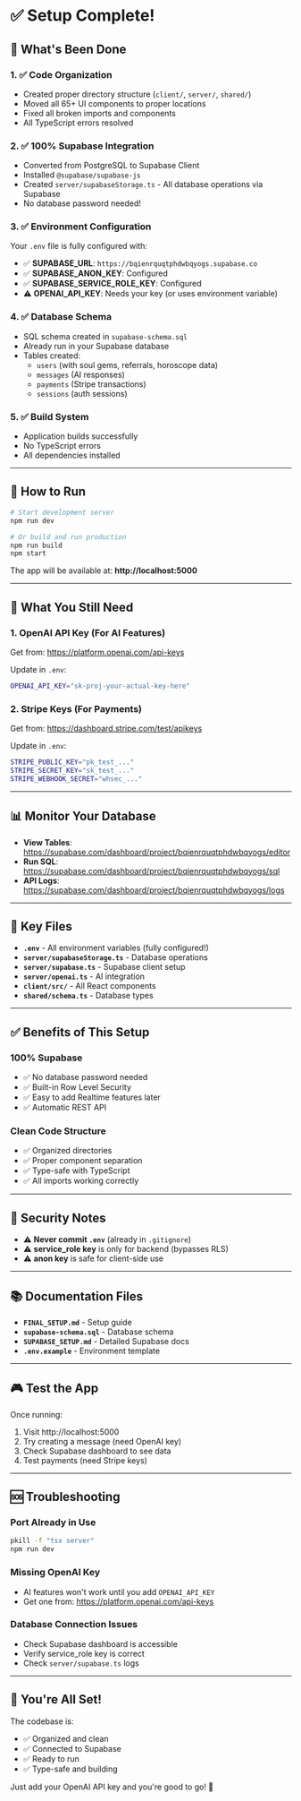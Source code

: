 # ✅ Setup Complete! 

## 🎉 What's Been Done

### 1. ✅ Code Organization
- Created proper directory structure (`client/`, `server/`, `shared/`)
- Moved all 65+ UI components to proper locations
- Fixed all broken imports and components
- All TypeScript errors resolved

### 2. ✅ 100% Supabase Integration
- Converted from PostgreSQL to Supabase Client
- Installed `@supabase/supabase-js`
- Created `server/supabaseStorage.ts` - All database operations via Supabase
- No database password needed!

### 3. ✅ Environment Configuration
Your `.env` file is fully configured with:
- ✅ **SUPABASE_URL**: `https://bqienrquqtphdwbqyogs.supabase.co`
- ✅ **SUPABASE_ANON_KEY**: Configured
- ✅ **SUPABASE_SERVICE_ROLE_KEY**: Configured
- ⚠️ **OPENAI_API_KEY**: Needs your key (or uses environment variable)

### 4. ✅ Database Schema
- SQL schema created in `supabase-schema.sql`
- Already run in your Supabase database
- Tables created:
  - `users` (with soul gems, referrals, horoscope data)
  - `messages` (AI responses)
  - `payments` (Stripe transactions)
  - `sessions` (auth sessions)

### 5. ✅ Build System
- Application builds successfully
- No TypeScript errors
- All dependencies installed

---

## 🚀 How to Run

```bash
# Start development server
npm run dev

# Or build and run production
npm run build
npm start
```

The app will be available at: **http://localhost:5000**

---

## 📝 What You Still Need

### 1. OpenAI API Key (For AI Features)
Get from: https://platform.openai.com/api-keys

Update in `.env`:
```bash
OPENAI_API_KEY="sk-proj-your-actual-key-here"
```

### 2. Stripe Keys (For Payments)
Get from: https://dashboard.stripe.com/test/apikeys

Update in `.env`:
```bash
STRIPE_PUBLIC_KEY="pk_test_..."
STRIPE_SECRET_KEY="sk_test_..."
STRIPE_WEBHOOK_SECRET="whsec_..."
```

---

## 📊 Monitor Your Database

- **View Tables**: https://supabase.com/dashboard/project/bqienrquqtphdwbqyogs/editor
- **Run SQL**: https://supabase.com/dashboard/project/bqienrquqtphdwbqyogs/sql
- **API Logs**: https://supabase.com/dashboard/project/bqienrquqtphdwbqyogs/logs

---

## 🎯 Key Files

- **`.env`** - All environment variables (fully configured!)
- **`server/supabaseStorage.ts`** - Database operations
- **`server/supabase.ts`** - Supabase client setup
- **`server/openai.ts`** - AI integration
- **`client/src/`** - All React components
- **`shared/schema.ts`** - Database types

---

## ✅ Benefits of This Setup

### 100% Supabase
- ✅ No database password needed
- ✅ Built-in Row Level Security
- ✅ Easy to add Realtime features later
- ✅ Automatic REST API

### Clean Code Structure
- ✅ Organized directories
- ✅ Proper component separation
- ✅ Type-safe with TypeScript
- ✅ All imports working correctly

---

## 🔐 Security Notes

- ⚠️ **Never commit `.env`** (already in `.gitignore`)
- ⚠️ **service_role key** is only for backend (bypasses RLS)
- ⚠️ **anon key** is safe for client-side use

---

## 📚 Documentation Files

- **`FINAL_SETUP.md`** - Setup guide
- **`supabase-schema.sql`** - Database schema
- **`SUPABASE_SETUP.md`** - Detailed Supabase docs
- **`.env.example`** - Environment template

---

## 🎮 Test the App

Once running:
1. Visit http://localhost:5000
2. Try creating a message (need OpenAI key)
3. Check Supabase dashboard to see data
4. Test payments (need Stripe keys)

---

## 🆘 Troubleshooting

### Port Already in Use
```bash
pkill -f "tsx server"
npm run dev
```

### Missing OpenAI Key
- AI features won't work until you add `OPENAI_API_KEY`
- Get one from: https://platform.openai.com/api-keys

### Database Connection Issues
- Check Supabase dashboard is accessible
- Verify service_role key is correct
- Check `server/supabase.ts` logs

---

## 🎉 You're All Set!

The codebase is:
- ✅ Organized and clean
- ✅ Connected to Supabase
- ✅ Ready to run
- ✅ Type-safe and building

Just add your OpenAI API key and you're good to go! 🚀
